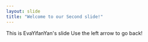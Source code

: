 ```yaml
---
layout: slide
title: "Welcome to our Second slide!"
---
```

This is EvaYifanYan's slide
Use the left arrow to go back!
